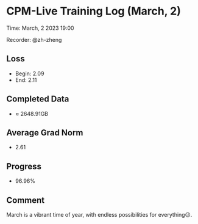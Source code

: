 
# CPM-Live Training Log (March, 2)

Time: March, 2 2023 19:00

Recorder: @zh-zheng

## Loss
- Begin: 2.09
- End: 2.11
	
## Completed Data
- $\approx$ 2648.91GB

## Average Grad Norm
- 2.61

## Progress
- 96.96%

## Comment

March is a vibrant time of year, with endless possibilities for everything😉.
